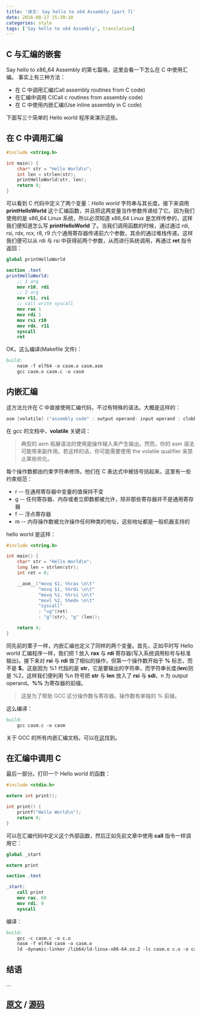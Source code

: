 ```yaml
---
title: '译文: Say hello to x64 Assembly [part 7]'
date: 2016-08-17 15:39:10
categories: style
tags: ['Say hello to x64 Assembly', translation]
---
```


## C 与汇编的嵌套

Say hello to x86_64 Assembly 的第七篇咯，这里会看一下怎么在 C 中使用汇编。
事实上有三种方法：

* 在 C 中调用汇编(Call assembly routines from C code)
* 在汇编中调用 C(Call c routines from assembly code)
* 在 C 中使用内嵌汇编(Use inline assembly in C code)

下面写三个简单的 Hello world 程序来演示这些。

## 在 C 中调用汇编

```c
#include <string.h>

int main() {
    char* str = "Hello World\n";
    int len = strlen(str);
    printHelloWorld(str, len);
    return 0;
}
```

可以看到 C 代码中定义了两个变量：*Hello world* 字符串与其长度。接下来调用 **printHelloWorld** 这个汇编函数，并且把这两变量当作参数传递给了它。因为我们使用的是 x86_64 Linux 系统，所以必须知道 x86_64 Linux 是怎样传参的，这样我们便知道怎么写 **printHelloWorld** 了。当我们调用函数的时候，通过通过 rdi, rsi, rdx, rcx, r8, r9 六个通用寄存器传递前六个参数，其余的通过堆栈传递。这样我们便可以从 rdi 与 rsi 中获得前两个参数，从而进行系统调用，再通过 **ret** 指令返回：

```nasm
global printHelloWorld

section .text
printHelloWorld:
    ;; 1 arg
    mov r10, rdi
    ;; 2 arg
    mov r11, rsi
    ;; call write syscall
    mov rax 1
    mov rdi 1
    mov rsi r10
    mov rdx, r11
    syscall
    ret
```

OK，这么编译(Makefile 文件)：

```makefile
build:
    nasm -f elf64 -o casm.o casm.asm
    gcc casm.o casm.c -o casm
```

## 内嵌汇编

这方法允许在 C 中直接使用汇编代码，不过有特殊的语法。大概是这样的：

```nasm
asm [volatile] ("assembly code" : output operand: input operand : clobbeers);
```

在 gcc 的文档中，**volatile** 关键词：

> 典型的 asm 拓展语法的使用是操作输入来产生输出。然而，你的 asm 语法可能带来副作用。若这样的话，你可能需要使用 the volatile qualifier 来禁止某些优化。

每个操作数都由约束字符串修饰，他们在 C 表达式中被括号括起来。这里有一些约束规范：

* r -- 在通用寄存器中变量的值保持不变
* g -- 任何寄存器、内存或者立即数都被允许，除非那些寄存器并不是通用寄存器
* f -- 浮点寄存器
* m -- 内存操作数被允许操作任何种类的地址，这些地址都是一般机器支持的

hello world 是这样：

```c
#include <string.h>

int main() {
    char* str = "Hello World\n";
    long len = strlen(str);
    int ret = 0;

    __asm__("movq $1, %%rax \n\t"
            "movq $1, %%rdi \n\t"
            "movq %1, %%rsi \n\t"
            "movl %2, %%edx \n\t"
            "syscall"
            : "=g"(ret)
            : "g"(str), "g" (len));

    return 0;
}
```

同先前的栗子一样，内嵌汇编也定义了同样的两个变量。首先，正如平时写 Hello world 汇编程序一样，我们把 1 放入 **rax** 与 **rdi** 寄存器(写入系统调用标号与标准输出)。接下来对 **rsi** 与 **rdi** 做了相似的操作，但第一个操作数开始于 **%** 标志，而不是 **$**。这是因为 %1 代指的是 **str**，它是要输出的字符串，而字符串长度(**len**)则是 %2，这样我们便利用 %n 符号把 **str** 与 **len** 放入了 **rsi** 与 **sdi**，n 为 output operand。**%%** 为寄存器的前缀。

> 这是为了帮助 GCC 区分操作数与寄存器。操作数有单独的 % 前缀。

这么编译：

```makefile
build:
    gcc casm.c -o casm
```

关于 GCC 的所有内嵌汇编文档，可以在[这](http://www.ibiblio.org/gferg/ldp/GCC-Inline-Assembly-HOWTO.html)找到。

## 在汇编中调用 C

最后一部分。打印一个 Hello world 的函数：

```c
#include <stdio.h>

extern int print();

int print() {
    printf("Hello World\n");
    return 0;
}
```

可以在汇编代码中定义这个外部函数，然后正如先前文章中使用 **call** 指令一样调用它：

```nasm
global _start

extern print

section .text

_start:
    call print
    mov rax, 60
    mov rdi, 0
    syscall
```

编译：

```makefile
build:
    gcc -c casm.c -o c.o
    nasm -f elf64 casm -o casm.o
    ld -dynamic-linker /lib64/ld-linux-x86-64.so.2 -lc casm.o c.o -o casm
```

## 结语

...

## [原文](http://0xax.blogspot.com/2014/12/say-hello-to-x8664-assembly-part-7.html) / [源码](https://github.com/0xAX/asm/tree/master/casm)

